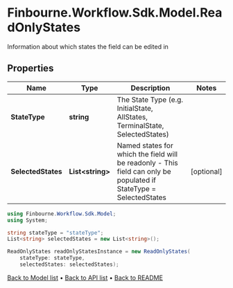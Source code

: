# Finbourne.Workflow.Sdk.Model.ReadOnlyStates
Information about which states the field can be edited in

## Properties

Name | Type | Description | Notes
------------ | ------------- | ------------- | -------------
**StateType** | **string** | The State Type (e.g. InitialState, AllStates, TerminalState, SelectedStates) | 
**SelectedStates** | **List&lt;string&gt;** | Named states for which the field will be readonly - This field can only be populated if StateType &#x3D; SelectedStates | [optional] 

```csharp
using Finbourne.Workflow.Sdk.Model;
using System;

string stateType = "stateType";
List<string> selectedStates = new List<string>();

ReadOnlyStates readOnlyStatesInstance = new ReadOnlyStates(
    stateType: stateType,
    selectedStates: selectedStates);
```

[Back to Model list](../README.md#documentation-for-models) &#8226; [Back to API list](../README.md#documentation-for-api-endpoints) &#8226; [Back to README](../README.md)
